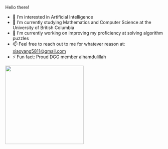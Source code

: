 Hello there!

- 👀 I’m interested in Artificial Intelligence
- 🌱 I’m currently studying Mathematics and Computer Science at the University of British Columbia
- 🔭 I'm currently working on improving my proficiency at solving algorithm puzzles
- 📫 Feel free to reach out to me for whatever reason at: xiaoyang5811@gmail.com
- ⚡ Fun fact: Proud DGG member alhamdulillah

<img src="" width="250" height="250"/>
<!---
1n48yg/1n48yg is a ✨ special ✨ repository because its `README.md` (this file) appears on your GitHub profile.
You can click the Preview link to take a look at your changes.
--->
